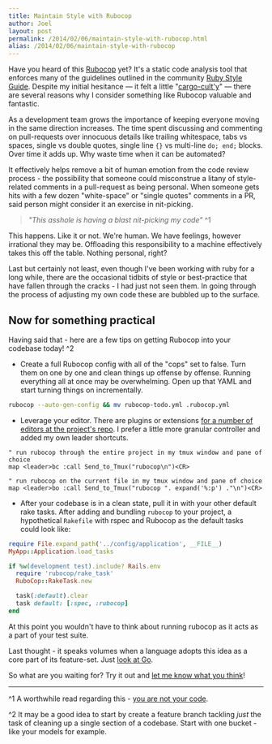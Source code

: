 ```yaml
---
title: Maintain Style with Rubocop
author: Joel
layout: post
permalink: /2014/02/06/maintain-style-with-rubocop.html
alias: /2014/02/06/maintain-style-with-rubocop
---
```


Have you heard of this [Rubocop](https://github.com/bbatsov/rubocop) yet? It's a static code analysis tool that enforces many of the guidelines outlined in the community [Ruby Style Guide](https://github.com/bbatsov/ruby-style-guide). Despite my initial hesitance &mdash; it felt a little "[cargo-cult'y](https://www.therailsway.com/2007/8/1/dangers-of-cargo-culting/)" &mdash; there are several reasons why I consider something like Rubocop valuable and fantastic.

As a development team grows the importance of keeping everyone moving in the same direction increases. The time spent discussing and commenting on pull-requests over innocuous details like trailing whitespace, tabs vs spaces, single vs double quotes, single line `{}` vs multi-line `do; end;` blocks. Over time it adds up. Why waste time when it can be automated?

It effectively helps remove a bit of human emotion from the code review process - the possibility that someone could misconstrue a litany of style-related comments in a pull-request as being personal. When someone gets hits with a few dozen "white-space" or "single quotes" comments in a PR, said person might consider it an exercise in nit-picking.

> *"This asshole is having a blast nit-picking my code"* ^1

This happens. Like it or not. We're human. We have feelings, however irrational they may be. Offloading this responsibility to a machine effectively takes this off the table. Nothing personal, right?

Last but certainly not least, even though I've been working with ruby for a long while, there are the occasional tidbits of style or best-practice that have fallen through the cracks - I had just not seen them. In going through the process of adjusting my own code these are bubbled up to the surface.

## Now for something practical

Having said that - here are a few tips on getting Rubocop into your codebase today! ^2

* Create a full Rubocop config with all of the "cops" set to false. Turn them on one by one and clean things up offense by offense. Running everything all at once may be overwhelming. Open up that YAML and start turning things on incrementally.

```bash
rubocop --auto-gen-config && mv rubocop-todo.yml .rubocop.yml
```

* Leverage your editor. There are plugins or extensions [for a number of editors at the project's repo](https://github.com/bbatsov/rubocop#editor-integration). I prefer a little more granular controller and added my own leader shortcuts.

```vim
" run rubocop through the entire project in my tmux window and pane of choice
map <leader>bc :call Send_to_Tmux("rubocop\n")<CR> 

" run rubocop on the current file in my tmux window and pane of choice
map <leader>bo :call Send_to_Tmux("rubocop ". expand('%:p') ."\n")<CR>
```

* After your codebase is in a clean state, pull it in with your other default rake tasks. After adding and bundling `rubocop` to your project, a hypothetical `Rakefile` with rspec and Rubocop as the default tasks could look like: 

```ruby
require File.expand_path('../config/application', __FILE__)
MyApp::Application.load_tasks

if %w(development test).include? Rails.env
  require 'rubocop/rake_task'
  RuboCop::RakeTask.new

  task(:default).clear
  task default: [:spec, :rubocop]
end
```

At this point you wouldn't have to think about running rubocop as it acts as a part of your test suite.

Last thought - it speaks volumes when a language adopts this idea as a core part of its feature-set. Just [look at Go](https://blog.golang.org/go-fmt-your-code). 

So what are you waiting for? Try it out and [let me know what you think](https://twitter.com/jayroh)!

* * *

^1 A worthwhile read regarding this - [you are not your code](https://sstephenson.us/posts/you-are-not-your-code).

^2 It may be a good idea to start by create a feature branch tackling *just* the task of cleaning up a single section of a codebase. Start with one bucket - like your models for example.
